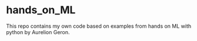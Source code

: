 # hands_on_ML
This repo contains my own code based on examples from hands on ML with python by Aurelion Geron.
